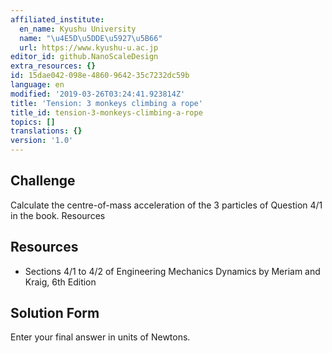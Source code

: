 ```yaml
---
affiliated_institute:
  en_name: Kyushu University
  name: "\u4E5D\u5DDE\u5927\u5B66"
  url: https://www.kyushu-u.ac.jp
editor_id: github.NanoScaleDesign
extra_resources: {}
id: 15dae042-098e-4860-9642-35c7232dc59b
language: en
modified: '2019-03-26T03:24:41.923814Z'
title: 'Tension: 3 monkeys climbing a rope'
title_id: tension-3-monkeys-climbing-a-rope
topics: []
translations: {}
version: '1.0'
---
```


## Challenge
Calculate the centre-of-mass acceleration of the 3 particles of Question 4/1 in the book.
Resources


## Resources
- Sections 4/1 to 4/2 of Engineering Mechanics Dynamics by Meriam and Kraig, 6th Edition


## Solution Form

Enter your final answer in units of Newtons.
